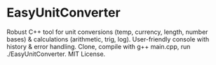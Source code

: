 # EasyUnitConverter
Robust C++ tool for unit conversions (temp, currency, length, number bases) &amp; calculations (arithmetic, trig, log). User-friendly console with history &amp; error handling. Clone, compile with g++ main.cpp, run ./EasyUnitConverter. MIT License.
